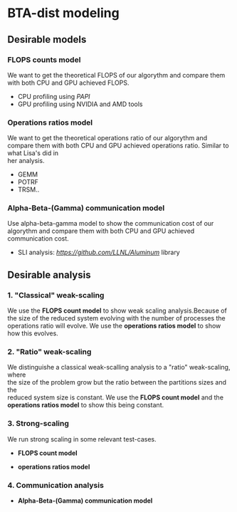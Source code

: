 # BTA-dist modeling

## Desirable models

### FLOPS counts model

We want to get the theoretical FLOPS of our algorythm and compare them with both
CPU and GPU achieved FLOPS.

- CPU profiling using *PAPI*
- GPU profiling using NVIDIA and AMD tools

### Operations ratios model

We want to get the theoretical operations ratio of our algorythm and compare them
with both CPU and GPU achieved operations ratio. Similar to what Lisa's did in  
her analysis.

- GEMM
- POTRF
- TRSM..

### Alpha-Beta-(Gamma) communication model

Use alpha-beta-gamma model to show the communication cost of our algorythm and compare
them with both CPU and GPU achieved communication cost.

- SLI analysis: *https://github.com/LLNL/Aluminum* library

## Desirable analysis

### 1. "Classical" weak-scaling

We use the **FLOPS count model** to show weak scaling analysis.Because of the size
of the reduced system evolving with the number of processes the operations ratio
will evolve. We use the **operations ratios model** to show how this evolves.

### 2. "Ratio" weak-scaling

We distinguishe a classical weak-scalling analysis to a "ratio" weak-scaling, where  
the size of the problem grow but the ratio between the partitions sizes and the  
reduced system size is constant. We use the **FLOPS count model** and the  
**operations ratios model** to show this being constant.  

### 3. Strong-scaling

We run strong scaling in some relevant test-cases.

- **FLOPS count model**

- **operations ratios model**

### 4. Communication analysis

- **Alpha-Beta-(Gamma) communication model**
